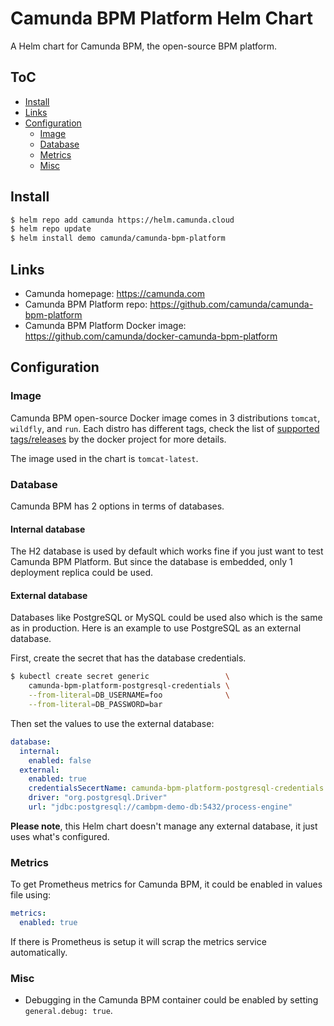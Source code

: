 <!-- omit in toc -->
# Camunda BPM Platform Helm Chart

A Helm chart for Camunda BPM, the open-source BPM platform.

<!-- omit in toc -->
## ToC
- [Install](#install)
- [Links](#links)
- [Configuration](#configuration)
  - [Image](#image)
  - [Database](#database)
  - [Metrics](#metrics)
  - [Misc](#misc)

## Install

```sh
$ helm repo add camunda https://helm.camunda.cloud
$ helm repo update
$ helm install demo camunda/camunda-bpm-platform
```

## Links

* Camunda homepage: https://camunda.com
* Camunda BPM Platform repo: https://github.com/camunda/camunda-bpm-platform
* Camunda BPM Platform Docker image: https://github.com/camunda/docker-camunda-bpm-platform

## Configuration

### Image

Camunda BPM open-source Docker image comes in 3 distributions `tomcat`, `wildfly`, and `run`.
Each distro has different tags, check the list of [supported tags/releases](https://github.com/camunda/docker-camunda-bpm-platform#supported-tagsreleases) by the docker project for more details.

The image used in the chart is `tomcat-latest`.

### Database

Camunda BPM has 2 options in terms of databases.

<!-- omit in toc -->
#### Internal database
The H2 database is used by default which works fine if you just want to test Camunda BPM Platform.
But since the database is embedded, only 1 deployment replica could be used.

<!-- omit in toc -->
#### External database
Databases like PostgreSQL or MySQL could be used also which is the same as in production.
Here is an example to use PostgreSQL as an external database.

First, create the secret that has the database credentials.

```sh
$ kubectl create secret generic                 \
    camunda-bpm-platform-postgresql-credentials \
    --from-literal=DB_USERNAME=foo              \
    --from-literal=DB_PASSWORD=bar
```

Then set the values to use the external database:

```yaml
database:
  internal:
    enabled: false
  external:
    enabled: true
    credentialsSecertName: camunda-bpm-platform-postgresql-credentials
    driver: "org.postgresql.Driver"
    url: "jdbc:postgresql://cambpm-demo-db:5432/process-engine"
```

**Please note**, this Helm chart doesn't manage any external database, it just uses what's configured.

### Metrics

To get Prometheus metrics for Camunda BPM, it could be enabled in values file using:

```yaml
metrics:
  enabled: true
```

If there is Prometheus is setup it will scrap the metrics service automatically.

### Misc

* Debugging in the Camunda BPM container could be enabled by setting `general.debug: true`.